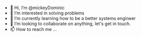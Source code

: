 - 👋 Hi, I’m @mickeyDominic
- 👀 I’m interested in solving problems
- 🌱 I’m currently learning how to be a better systems engineer
- 💞️ I’m looking to collaborate on anything, let's get in touch.
- 📫 How to reach me ...

<!---
mickeyDominic/mickeyDominic is a ✨ special ✨ repository because its `README.md` (this file) appears on your GitHub profile.
You can click the Preview link to take a look at your changes.
--->
